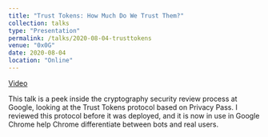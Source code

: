 ```yaml
---
title: "Trust Tokens: How Much Do We Trust Them?"
collection: talks
type: "Presentation"
permalink: /talks/2020-08-04-trusttokens
venue: "0x0G"
date: 2020-08-04
location: "Online"
---
```


[Video](https://careersonair.withgoogle.com/events/0x0g?talk=trust-tokens)

This talk is a peek inside the cryptography security review process at Google, looking at the Trust Tokens protocol based on Privacy Pass. I reviewed this protocol before it was deployed, and it is now in use in Google Chrome help Chrome differentiate between bots and real users.